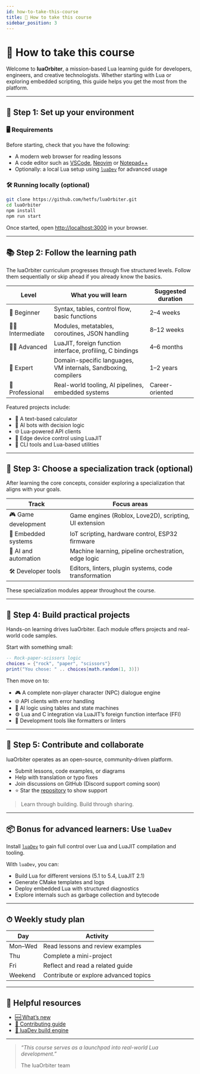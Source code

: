 ```yaml
---
id: how-to-take-this-course
title: 🧭 How to take this course
sidebar_position: 3
---
```


# 🧭 How to take this course

Welcome to **luaOrbiter**, a mission-based Lua learning guide for developers, engineers, and creative technologists. 
Whether starting with Lua or exploring embedded scripting, this guide helps you get the most from the platform.

---

## 🚀 Step 1: Set up your environment

### 🖥 Requirements

Before starting, check that you have the following:
- A modern web browser for reading lessons
- A code editor such as [VSCode](https://code.visualstudio.com/), [Neovim](https://neovim.io/) or [Notepad++](https://notepad-plus-plus.org/)
- Optionally: a local Lua setup using [`luaDev`](https://github.com/hetfs/luaDev) for advanced usage

### 🛠 Running locally (optional)

```bash
git clone https://github.com/hetfs/luaOrbiter.git
cd luaOrbiter
npm install
npm run start
````

Once started, open [http://localhost:3000](http://localhost:3000/) in your browser.

---

## 📚 Step 2: Follow the learning path

The luaOrbiter curriculum progresses through five structured levels. Follow them sequentially or skip ahead if you already know the basics.

| Level              | What you will learn                                            | Suggested duration |
| ------------------ | -------------------------------------------------------------- | ------------------ |
| 👶 Beginner        | Syntax, tables, control flow, basic functions                  | 2–4 weeks          |
| 👨‍💻 Intermediate | Modules, metatables, coroutines, JSON handling                 | 8–12 weeks         |
| 👨‍🏫 Advanced     | LuaJIT, foreign function interface, profiling, C bindings      | 4–6 months         |
| 🧠 Expert          | Domain-specific languages, VM internals, Sandboxing, compilers | 1–2 years          |
| 💼 Professional    | Real-world tooling, AI pipelines, embedded systems             | Career-oriented    |

Featured projects include:

* 🧮 A text-based calculator
* 🤖 AI bots with decision logic
* 🌐 Lua-powered API clients
* 🔌 Edge device control using LuaJIT
* 🧰 CLI tools and Lua-based utilities

---

## 🎯 Step 3: Choose a specialization track (optional)

After learning the core concepts, consider exploring a specialization that aligns with your goals.

| Track                | Focus areas                                            |
| -------------------- | ------------------------------------------------------ |
| 🎮 Game development  | Game engines (Roblox, Love2D), scripting, UI extension |
| 🔌 Embedded systems  | IoT scripting, hardware control, ESP32 firmware        |
| 🤖 AI and automation | Machine learning, pipeline orchestration, edge logic   |
| 🛠 Developer tools   | Editors, linters, plugin systems, code transformation  |

These specialization modules appear throughout the course.

---

## 🧪 Step 4: Build practical projects

Hands-on learning drives luaOrbiter. Each module offers projects and real-world code samples.

Start with something small:

```lua
-- Rock-paper-scissors logic
choices = {"rock", "paper", "scissors"}
print("You chose: " .. choices[math.random(1, 3)])
```

Then move on to:

* 🎮 A complete non-player character (NPC) dialogue engine
* 🌐 API clients with error handling
* 🧠 AI logic using tables and state machines
* ⚙️ Lua and C integration via LuaJIT’s foreign function interface (FFI)
* 🧰 Development tools like formatters or linters

---

## 🤝 Step 5: Contribute and collaborate

luaOrbiter operates as an open-source, community-driven platform.

* Submit lessons, code examples, or diagrams
* Help with translation or typo fixes
* Join discussions on GitHub (Discord support coming soon)
* ⭐ Star the [repository](https://github.com/hetfs/luaOrbiter) to show support

> Learn through building. Build through sharing.

---

## 📦 Bonus for advanced learners: Use `luaDev`

Install [`luaDev`](https://github.com/hetfs/luaDev) to gain full control over Lua and LuaJIT compilation and tooling.

With `luaDev`, you can:

* Build Lua for different versions (5.1 to 5.4, LuaJIT 2.1)
* Generate CMake templates and logs
* Deploy embedded Lua with structured diagnostics
* Explore internals such as garbage collection and bytecode

---

## ⏱ Weekly study plan

| Day     | Activity                              |
| ------- | ------------------------------------- |
| Mon–Wed | Read lessons and review examples      |
| Thu     | Complete a mini-project               |
| Fri     | Reflect and read a related guide      |
| Weekend | Contribute or explore advanced topics |

---

## 🔗 Helpful resources

* [🆕 What’s new](./what-new.md)
* [🤝 Contributing guide](./contributing.md)
* [🧠 luaDev build engine](https://github.com/hetfs/luaDev)

---

> *“This course serves as a launchpad into real-world Lua development.”*
>
> The luaOrbiter team
